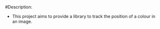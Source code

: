#Description:
* This project aims to provide a library to track the position of a colour in an image.